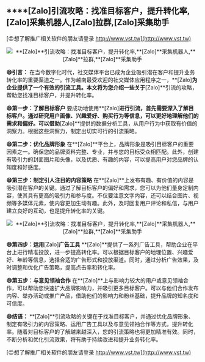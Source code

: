 ## ****[Zalo]**引流攻略：找准目标客户，提升转化率,**[Zalo]**采集机器人,**[Zalo]**拉群,**[Zalo]**采集助手**

[😍想了解推广相关软件的朋友请登录 http://www.vst.tw](http://www.vst.tw)

 <center><img src="https://vst.tw/MP4/tuiguang/png/6.png" alt="**[Zalo]**引流攻略：找准目标客户，提升转化率,**[Zalo]**采集机器人,**[Zalo]**拉群,**[Zalo]**采集助手"></center>

**😄引言：**
在当今数字化时代，社交媒体平台已成为企业吸引潜在客户和提升业务转化率的重要渠道之一。作为越南最受欢迎的社交媒体应用程序之一，**[Zalo]**为企业提供了一个有效的引流工具。本文将为您介绍一些关于**[Zalo]**引流的攻略，帮助您找准目标客户，并提升转化率。

**😄第一步：了解目标客户**
要成功地使用**[Zalo]**进行引流，首先需要深入了解目标客户。通过研究用户画像、兴趣爱好、购买行为等信息，可以更好地理解他们的需求和偏好。可以借助**[Zalo]**提供的数据分析工具，从用户行为中获取有价值的洞察力。根据这些洞察力，制定出切实可行的引流策略。

**😄第二步：优化品牌形象**
在**[Zalo]**平台上，品牌形象是吸引目标客户的重要因素之一。确保您的品牌资料完整、专业，并与您的目标受众相匹配。此外，创建有吸引力的封面图片和头像，以及优质、有趣的内容，可以提高用户对您品牌的认知度和好感度。

**😄第三步：制定引人注目的内容策略**
在**[Zalo]**上发布有趣、有价值的内容是吸引潜在客户的关键。通过了解目标客户的偏好和需求，您可以为他们量身定制内容，使其具有更高的吸引力和参与度。不仅要注意文字内容，还可以结合图片、视频等多媒体元素，使内容更加生动有趣。此外，及时回复用户评论和私信，与用户建立良好的互动，也是提升转化率的关键。

 <center><img src="https://vst.tw/MP4/tuiguang/png/7.png" alt="**[Zalo]**引流攻略：找准目标客户，提升转化率,**[Zalo]**采集机器人,**[Zalo]**拉群,**[Zalo]**采集助手"></center>

**😄第四步：运用**[Zalo]**广告工具**
**[Zalo]**提供了一系列广告工具，帮助企业在平台上进行精准投放，进一步提高转化率。可以根据目标客户的地理位置、兴趣爱好、年龄等信息，选择合适的广告形式和投放渠道。同时，通过分析广告效果，及时调整和优化广告策略，提高点击率和转化率。

**😄第五步：与意见领袖合作**
在**[Zalo]**上与影响力较大的用户或意见领袖合作，可以帮助您快速扩大品牌影响力，并吸引更多目标客户。可以与他们合作发布内容、举办活动或推广产品，借助他们的影响力和粉丝基础，提升品牌的知名度和可信度。

**😄结语：**
**[Zalo]**引流攻略的关键在于找准目标客户，并通过优化品牌形象、制定有吸引力的内容策略、运用广告工具以及与意见领袖合作等方式，提升转化率。随着对目标客户的了解越来越深入，您的引流策略也将更加精准有效。同时，不断分析和优化引流效果，将有助于持续改进和提升业务转化率。

[😍想了解推广相关软件的朋友请登录 http://www.vst.tw](http://www.vst.tw)



